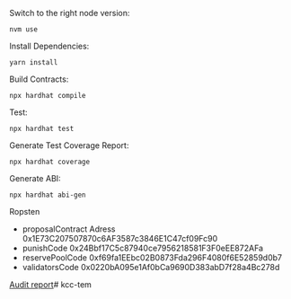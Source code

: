 

Switch to the right node version:  

```
nvm use 
```

Install Dependencies: 

```
yarn install 
```


Build Contracts:  


```
npx hardhat compile 
```

Test: 

```
npx hardhat test
```

Generate Test Coverage Report: 

```
npx hardhat coverage 
```

Generate ABI:

```
npx hardhat abi-gen

```
Ropsten

- proposalContract Adress  0x1E73C207507870c6AF3587c3846E1C47cf09Fc90
- punishCode  0x24Bbf17C5c87940ce7956218581F3F0eEE872AFa
-  reservePoolCode  0xf69fa1EEbc02B0873Fda296F4080f6E52859d0b7
-  validatorsCode  0x0220bA095e1Af0bCa9690D383abD7f28a4Bc278d

[Audit report](./audit/PeckShield-Audit-Report-KCC-v1.1.0.pdf)#   k c c - t e m 
 
 